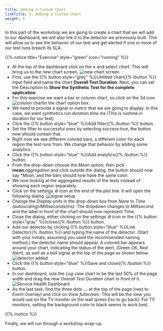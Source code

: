 ```yaml
---
title: Adding a Custom Chart
linkTitle: 3. Adding a Custom Chart
weight: 3
---
```


In this part of the workshop we are going to create a chart that we will add to our dashboard, we will also link it to the detector we previously built. This will allow us to see the behavior of our test and get alerted if one or more of our test runs breach its SLA.

{{% notice title="Exercise" style="green" icon="running" %}}

* At the top of the dashboard click on the **+** and select *chart*. This will bring us to the new chart screen.
  ![new chart screen](../images/new-chart.png)
* First, use the {{% button style="grey" %}}Untitled chart{{% /button %}} input field and name the chart **Overall Test Duration**. Next, you can set the Description to **Show the Synthetic Test for the complete application**.
* For this exercise we want a bar or column chart, so click on the 3d icon ![column chart](../images/barchart-icon.png?classes=inline&height=25px)in the chart option box.
* We need to provide a signal or metric that we are going to display. In this case, we want *synthetics.run.duration.time.ms* (This is runtime in duration for our test)
* Click the {{% button style="blue" %}}Add filter{{% /button %}} button.
* Set the filter to successful ones by selecting *success:true*, the button now should contain that.
* Right now we see different colored bars, a different color for each region the test runs from. We change that behavior by adding some analytics.
* Click the {{% button style="blue" %}}Add analytics{{% /button %}} button.
* From the drop-down choose the *Mean* option, then pick **mean**:*aggregation* and click outside the dialog. the button should now say **Mean*, and the bars should now have the same color.
* We now looking at the aggregated results of the tests instead of showing each region separately.
* Click on the settings *⚙️* icon at the end of the plot line. It will open the following dialog.
![signal setup](../images/signal-setup.png)
* Change the *Display units* in the drop-down box from *None* to *Time (autoscaling)/Milliseconds(ms)*. The dropdown changes to *Millisecond* and the label in front of the chart should now represent Time.
* Close the dialog, either clicking on the settings *⚙️* icon or the {{% button style="gray" %}}close{{% /button %}} button.
* Add our detector by clicking {{% button style="blue" %}}Link Detector{{% /button %}} and typing the name of the detector. (Start with your initials, assuming you used the recommended naming method.) the detector name should appear. A colored bar appears around your chart, indicating the status of the alert, (Green OK, Red Alert), as well as a bell signal at the top of the page as shown below.
  ![detector added](../images/detector-added.png)
* Click the {{% button style="blue" %}}Save and close{{% /button %}} button.
* In our dashboard, size the *Log view* chart to be the last 50% of the page width and drag the new *Overall Test Duration* chart in front of it.
  ![Service Health Dashboard](../images/service-health-dashboard.png)
* As the last task, find the three dots **...** at the top of the page (next to *Event Overlay*) and click on *View fullscreen*. This will be the view you would use on the TV monitor on the wall (press Esc to go back). For TV monitors, setting the background color to black seems to work best.

{{% /notice %}}

 Finally, we will run through a workshop wrap-up.
